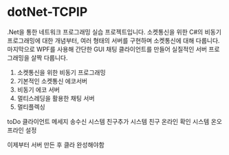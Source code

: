 # dotNet-TCPIP
.Net을 통한 네트워크 프로그래밍 실습 프로젝트입니다.
소켓통신을 위한 C#의 비동기 프로그래밍에 대한 개념부터,
여러 형태의 서버를 구현하며 소켓통신에 대해 다룹니다.
마지막으로 WPF를 사용해 간단한 GUI 채팅 클라이언트를 만들어 실질적인 서버 프로그래밍을 살짝 다룹니다.

1. 소켓통신을 위한 비동기 프로그래밍
2. 기본적인 소켓통신 에코서버 
3. 비동기 에코 서버
4. 멀티스레딩을 활용한 채팅 서버
5. 멀티플렉싱


toDo
클라이언트 메세지 송수신 시스템 
친구추가 시스템
친구 온라인 확인 시스템
온오프라인 설정

이제부터 서버 만든 후 클라 완성해야함